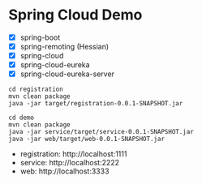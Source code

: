 Spring Cloud Demo
===

- [x] spring-boot
- [x] spring-remoting (Hessian)
- [x] spring-cloud
- [x] spring-cloud-eureka
- [x] spring-cloud-eureka-server

```
cd registration
mvn clean package
java -jar target/registration-0.0.1-SNAPSHOT.jar

cd demo
mvn clean package
java -jar service/target/service-0.0.1-SNAPSHOT.jar
java -jar web/target/web-0.0.1-SNAPSHOT.jar
```

- registration: http://localhost:1111
- service: http://localhost:2222
- web: http://localhost:3333